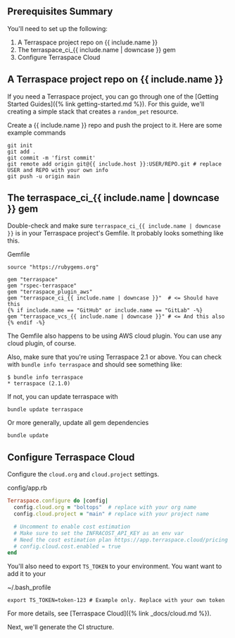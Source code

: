 ## Prerequisites Summary

You'll need to set up the following:

1. A Terraspace project repo on {{ include.name }}
2. The terraspace_ci_{{ include.name | downcase }} gem
3. Configure Terraspace Cloud

## A Terraspace project repo on {{ include.name }}

If you need a Terraspace project, you can go through one of the [Getting Started Guides]({% link getting-started.md %}).  For this guide, we'll creating a simple stack that creates a `random_pet` resource.

Create a {{ include.name }} repo and push the project to it. Here are some example commands

    git init
    git add .
    git commit -m 'first commit'
    git remote add origin git@{{ include.host }}:USER/REPO.git # replace USER and REPO with your own info
    git push -u origin main

## The terraspace_ci_{{ include.name | downcase }} gem

Double-check and make sure `terraspace_ci_{{ include.name | downcase }}` is in your Terraspace project's Gemfile. It probably looks something like this.

Gemfile

```
source "https://rubygems.org"

gem "terraspace"
gem "rspec-terraspace"
gem "terraspace_plugin_aws"
gem "terraspace_ci_{{ include.name | downcase }}"  # <= Should have this
{% if include.name == "GitHub" or include.name == "GitLab" -%}
gem "terraspace_vcs_{{ include.name | downcase }}" # <= And this also
{% endif -%}
```

The Gemfile also happens to be using AWS cloud plugin. You can use any cloud plugin, of course.

Also, make sure that you're using Terraspace 2.1 or above. You can check with `bundle info terraspace` and should see something like:

    $ bundle info terraspace
    * terraspace (2.1.0)

If not, you can update terraspace with

    bundle update terraspace

Or more generally, update all gem dependencies

    bundle update

## Configure Terraspace Cloud

Configure the `cloud.org` and `cloud.project` settings.

config/app.rb

```ruby
Terraspace.configure do |config|
  config.cloud.org = "boltops"  # replace with your org name
  config.cloud.project = "main" # replace with your project name

  # Uncomment to enable cost estimation
  # Make sure to set the INFRACOST_API_KEY as an env var
  # Need the cost estimation plan https://app.terraspace.cloud/pricing
  # config.cloud.cost.enabled = true
end
```

You'll also need to export `TS_TOKEN` to your environment. You want want to add it to your

~/.bash_profile

    export TS_TOKEN=token-123 # Example only. Replace with your own token

For more details, see [Terraspace Cloud]({% link _docs/cloud.md %}).

Next, we'll generate the CI structure.
